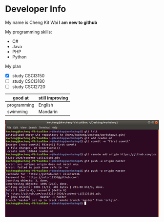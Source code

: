 # Developer Info
My name is Cheng Kit Wai
**I am new to github**

My programming skills:
* C#
* Java
* PHP
* Python

My plan
- [x] study CSCI3150
- [ ] study CSCI3180
- [ ] study CSCI2720

good at | still improving
------------ | -------------
programming | English
swimming | Mandarin

![Image of command](https://github.com/csci3251-2020/student-1155133186/blob/master/cmm.PNG)
